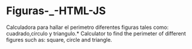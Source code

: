 # Figuras-_-HTML-JS
Calculadora para hallar el perimetro diferentes figuras tales como: cuadrado,circulo y triangulo.*
Calculator to find the perimeter of different figures such as: square, circle and triangle.
